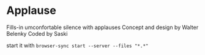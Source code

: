 # **App**lause
Fills-in umconfortable silence with applauses
Concept and design by Walter Belenky
Coded by Saski

start it with 
`browser-sync start --server --files "*.*"`